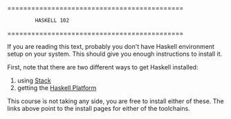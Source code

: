 ============================================

             HASKELL 102

============================================

If you are reading this text, probably you don't have Haskell environment setup
on your system. This should give you enough instructions to install it.

First, note that there are two different ways to get Haskell installed:

1. using [Stack](https://docs.haskellstack.org/en/stable/README/)
2. getting the [Haskell Platform](https://www.haskell.org/platform/)

This course is not taking any side, you are free to install either of these. The
links above point to the install pages for either of the toolchains.
